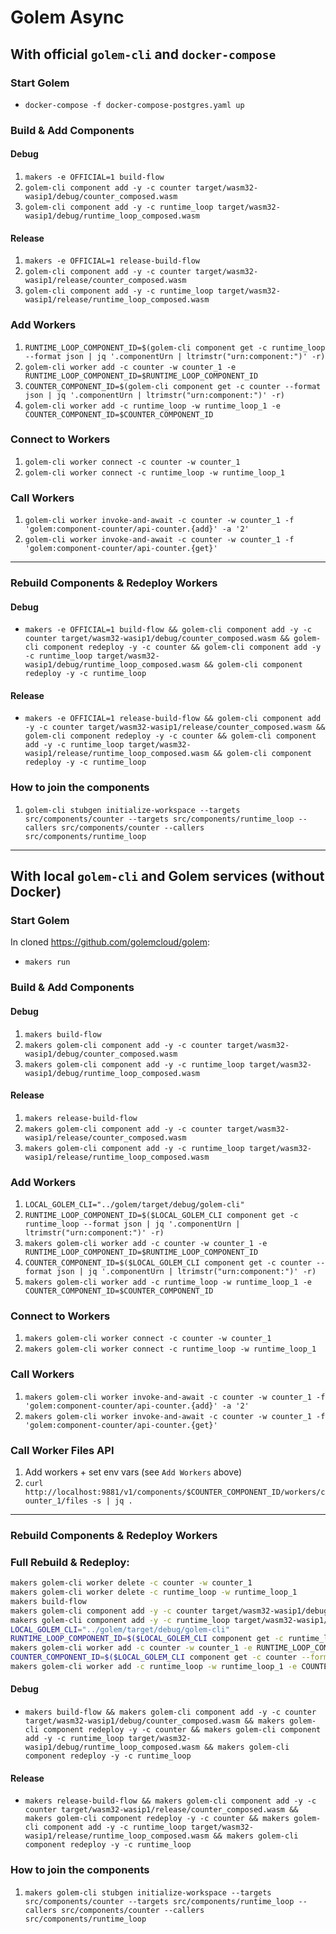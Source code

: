 # Golem Async

## With official `golem-cli` and `docker-compose`

### Start Golem

- `docker-compose -f docker-compose-postgres.yaml up`

### Build & Add Components

#### Debug
1. `makers -e OFFICIAL=1 build-flow`
2. `golem-cli component add -y -c counter target/wasm32-wasip1/debug/counter_composed.wasm`
3. `golem-cli component add -y -c runtime_loop target/wasm32-wasip1/debug/runtime_loop_composed.wasm`

#### Release
1. `makers -e OFFICIAL=1 release-build-flow`
2. `golem-cli component add -y -c counter target/wasm32-wasip1/release/counter_composed.wasm`
3. `golem-cli component add -y -c runtime_loop target/wasm32-wasip1/release/runtime_loop_composed.wasm`

### Add Workers

1. `RUNTIME_LOOP_COMPONENT_ID=$(golem-cli component get -c runtime_loop --format json | jq '.componentUrn | ltrimstr("urn:component:")' -r)`
2. `golem-cli worker add -c counter -w counter_1 -e RUNTIME_LOOP_COMPONENT_ID=$RUNTIME_LOOP_COMPONENT_ID`
3. `COUNTER_COMPONENT_ID=$(golem-cli component get -c counter --format json | jq '.componentUrn | ltrimstr("urn:component:")' -r)`
4. `golem-cli worker add -c runtime_loop -w runtime_loop_1 -e COUNTER_COMPONENT_ID=$COUNTER_COMPONENT_ID`

### Connect to Workers

1. `golem-cli worker connect -c counter -w counter_1`
2. `golem-cli worker connect -c runtime_loop -w runtime_loop_1`

### Call Workers

1. `golem-cli worker invoke-and-await -c counter -w counter_1 -f 'golem:component-counter/api-counter.{add}' -a '2'`
2. `golem-cli worker invoke-and-await -c counter -w counter_1 -f 'golem:component-counter/api-counter.{get}'`

---

### Rebuild Components & Redeploy Workers

#### Debug

- `makers -e OFFICIAL=1 build-flow && golem-cli component add -y -c counter target/wasm32-wasip1/debug/counter_composed.wasm && golem-cli component redeploy -y -c counter && golem-cli component add -y -c runtime_loop target/wasm32-wasip1/debug/runtime_loop_composed.wasm && golem-cli component redeploy -y -c runtime_loop`

#### Release

- `makers -e OFFICIAL=1 release-build-flow && golem-cli component add -y -c counter target/wasm32-wasip1/release/counter_composed.wasm && golem-cli component redeploy -y -c counter && golem-cli component add -y -c runtime_loop target/wasm32-wasip1/release/runtime_loop_composed.wasm && golem-cli component redeploy -y -c runtime_loop`

### How to join the components

1. `golem-cli stubgen initialize-workspace --targets src/components/counter --targets src/components/runtime_loop --callers src/components/counter --callers src/components/runtime_loop`

---

## With local `golem-cli` and Golem services (without Docker)

### Start Golem

In cloned https://github.com/golemcloud/golem:
- `makers run`

### Build & Add Components

#### Debug
1. `makers build-flow`
2. `makers golem-cli component add -y -c counter target/wasm32-wasip1/debug/counter_composed.wasm`
3. `makers golem-cli component add -y -c runtime_loop target/wasm32-wasip1/debug/runtime_loop_composed.wasm`

#### Release
1. `makers release-build-flow`
2. `makers golem-cli component add -y -c counter target/wasm32-wasip1/release/counter_composed.wasm`
3. `makers golem-cli component add -y -c runtime_loop target/wasm32-wasip1/release/runtime_loop_composed.wasm`

### Add Workers

1. `LOCAL_GOLEM_CLI="../golem/target/debug/golem-cli"`
2. `RUNTIME_LOOP_COMPONENT_ID=$($LOCAL_GOLEM_CLI component get -c runtime_loop --format json | jq '.componentUrn | ltrimstr("urn:component:")' -r)`
3. `makers golem-cli worker add -c counter -w counter_1 -e RUNTIME_LOOP_COMPONENT_ID=$RUNTIME_LOOP_COMPONENT_ID`
4. `COUNTER_COMPONENT_ID=$($LOCAL_GOLEM_CLI component get -c counter --format json | jq '.componentUrn | ltrimstr("urn:component:")' -r)`
5. `makers golem-cli worker add -c runtime_loop -w runtime_loop_1 -e COUNTER_COMPONENT_ID=$COUNTER_COMPONENT_ID`

### Connect to Workers

1. `makers golem-cli worker connect -c counter -w counter_1`
2. `makers golem-cli worker connect -c runtime_loop -w runtime_loop_1`

### Call Workers

1. `makers golem-cli worker invoke-and-await -c counter -w counter_1 -f 'golem:component-counter/api-counter.{add}' -a '2'`
2. `makers golem-cli worker invoke-and-await -c counter -w counter_1 -f 'golem:component-counter/api-counter.{get}'`

### Call Worker Files API

1. Add workers + set env vars (see `Add Workers` above)
2. `curl http://localhost:9881/v1/components/$COUNTER_COMPONENT_ID/workers/counter_1/files -s | jq .`

---

### Rebuild Components & Redeploy Workers

### Full Rebuild & Redeploy:

```bash
makers golem-cli worker delete -c counter -w counter_1 
makers golem-cli worker delete -c runtime_loop -w runtime_loop_1 
makers build-flow
makers golem-cli component add -y -c counter target/wasm32-wasip1/debug/counter_composed.wasm
makers golem-cli component add -y -c runtime_loop target/wasm32-wasip1/debug/runtime_loop_composed.wasm
LOCAL_GOLEM_CLI="../golem/target/debug/golem-cli"
RUNTIME_LOOP_COMPONENT_ID=$($LOCAL_GOLEM_CLI component get -c runtime_loop --format json | jq '.componentUrn | ltrimstr("urn:component:")' -r)
makers golem-cli worker add -c counter -w counter_1 -e RUNTIME_LOOP_COMPONENT_ID=$RUNTIME_LOOP_COMPONENT_ID
COUNTER_COMPONENT_ID=$($LOCAL_GOLEM_CLI component get -c counter --format json | jq '.componentUrn | ltrimstr("urn:component:")' -r)
makers golem-cli worker add -c runtime_loop -w runtime_loop_1 -e COUNTER_COMPONENT_ID=$COUNTER_COMPONENT_ID
```

#### Debug

- `makers build-flow && makers golem-cli component add -y -c counter target/wasm32-wasip1/debug/counter_composed.wasm && makers golem-cli component redeploy -y -c counter && makers golem-cli component add -y -c runtime_loop target/wasm32-wasip1/debug/runtime_loop_composed.wasm && makers golem-cli component redeploy -y -c runtime_loop`

#### Release

- `makers release-build-flow && makers golem-cli component add -y -c counter target/wasm32-wasip1/release/counter_composed.wasm && makers golem-cli component redeploy -y -c counter && makers golem-cli component add -y -c runtime_loop target/wasm32-wasip1/release/runtime_loop_composed.wasm && makers golem-cli component redeploy -y -c runtime_loop`

### How to join the components

1. `makers golem-cli stubgen initialize-workspace --targets src/components/counter --targets src/components/runtime_loop --callers src/components/counter --callers src/components/runtime_loop`
